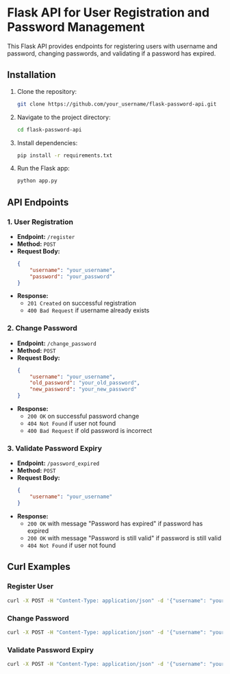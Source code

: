 # Flask API for User Registration and Password Management

This Flask API provides endpoints for registering users with username and password, changing passwords, and validating if a password has expired.

## Installation

1. Clone the repository:

   ```bash
   git clone https://github.com/your_username/flask-password-api.git
   ```

2. Navigate to the project directory:

   ```bash
   cd flask-password-api
   ```

3. Install dependencies:

   ```bash
   pip install -r requirements.txt
   ```

4. Run the Flask app:

   ```bash
   python app.py
   ```

## API Endpoints

### 1. User Registration

- **Endpoint:** `/register`
- **Method:** `POST`
- **Request Body:**
  ```json
  {
      "username": "your_username",
      "password": "your_password"
  }
  ```
- **Response:** 
  - `201 Created` on successful registration
  - `400 Bad Request` if username already exists

### 2. Change Password

- **Endpoint:** `/change_password`
- **Method:** `POST`
- **Request Body:**
  ```json
  {
      "username": "your_username",
      "old_password": "your_old_password",
      "new_password": "your_new_password"
  }
  ```
- **Response:** 
  - `200 OK` on successful password change
  - `404 Not Found` if user not found
  - `400 Bad Request` if old password is incorrect

### 3. Validate Password Expiry

- **Endpoint:** `/password_expired`
- **Method:** `POST`
- **Request Body:**
  ```json
  {
      "username": "your_username"
  }
  ```
- **Response:** 
  - `200 OK` with message "Password has expired" if password has expired
  - `200 OK` with message "Password is still valid" if password is still valid
  - `404 Not Found` if user not found

## Curl Examples

### Register User
```bash
curl -X POST -H "Content-Type: application/json" -d '{"username": "your_username", "password": "your_password"}' http://localhost:5000/register
```

### Change Password
```bash
curl -X POST -H "Content-Type: application/json" -d '{"username": "your_username", "old_password": "your_old_password", "new_password": "your_new_password"}' http://localhost:5000/change_password
```

### Validate Password Expiry
```bash
curl -X POST -H "Content-Type: application/json" -d '{"username": "your_username"}' http://localhost:5000/password_expired
```
